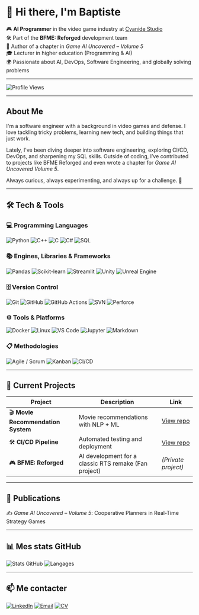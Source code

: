 # 👋 Hi there, I'm Baptiste

🎮 **AI Programmer** in the video game industry at [Cyanide Studio](https://www.cyanide-studio.com/)  
🛠 Part of the **BFME: Reforged** development team  
📖 Author of a chapter in *Game AI Uncovered – Volume 5*  
🎓 Lecturer in higher education (Programming & AI)  
🌍 Passionate about AI, DevOps, Software Engineering, and globally solving problems

---

![Profile Views](https://komarev.com/ghpvc/?username=brimetz&label=Profile%20Views&color=brightgreen)

---

## About Me

I'm a software engineer with a background in video games and defense. I love tackling tricky problems, learning new tech, and building things that just work.  

Lately, I've been diving deeper into software engineering, exploring CI/CD, DevOps, and sharpening my SQL skills. Outside of coding, I’ve contributed to projects like BFME Reforged and even wrote a chapter for *Game AI Uncovered Volume 5*.  

Always curious, always experimenting, and always up for a challenge. 🚀

---

## 🛠️ Tech & Tools

### 💻 Programming Languages
![Python](https://img.shields.io/badge/-Python-3776AB?logo=python&logoColor=white)
![C++](https://img.shields.io/badge/-C++-00599C?logo=cplusplus&logoColor=white)
![C](https://img.shields.io/badge/-C-A8B9CC?logo=c&logoColor=white)
![C#](https://img.shields.io/badge/-C%23-239120?logo=csharp&logoColor=white)
![SQL](https://img.shields.io/badge/-SQL-336791?logo=postgresql&logoColor=white)

### 📚 Engines, Libraries & Frameworks
![Pandas](https://img.shields.io/badge/-Pandas-150458?logo=pandas&logoColor=white)
![Scikit-learn](https://img.shields.io/badge/-Scikit--Learn-F7931E?logo=scikit-learn&logoColor=white)
![Streamlit](https://img.shields.io/badge/-Streamlit-FF4B4B?logo=streamlit&logoColor=white)
![Unity](https://img.shields.io/badge/-Unity-000000?logo=unity&logoColor=white)
![Unreal Engine](https://img.shields.io/badge/-Unreal%20Engine-313131?logo=unrealengine&logoColor=white)

### 🗄️ Version Control
![Git](https://img.shields.io/badge/-Git-F05032?logo=git&logoColor=white)
![GitHub](https://img.shields.io/badge/-GitHub-181717?logo=github&logoColor=white)
![GitHub Actions](https://img.shields.io/badge/-GitHub%20Actions-2088FF?logo=githubactions&logoColor=white)
![SVN](https://img.shields.io/badge/-SVN-809CC9?logo=subversion&logoColor=white)
![Perforce](https://img.shields.io/badge/-Perforce-404040?logo=perforce&logoColor=white)

### ⚙️ Tools & Platforms
![Docker](https://img.shields.io/badge/-Docker-2496ED?logo=docker&logoColor=white)
![Linux](https://img.shields.io/badge/-Linux-FCC624?logo=linux&logoColor=black)
![VS Code](https://img.shields.io/badge/-VS%20Code-007ACC?logo=visualstudiocode&logoColor=white)
![Jupyter](https://img.shields.io/badge/-Jupyter-F37626?logo=jupyter&logoColor=white)
![Markdown](https://img.shields.io/badge/-Markdown-000000?logo=markdown&logoColor=white)

### 📋 Methodologies
![Agile / Scrum](https://img.shields.io/badge/-Agile%20%2F%20Scrum-28A745?logo=trello&logoColor=white)
![Kanban](https://img.shields.io/badge/-Kanban-0052CC?logo=jira&logoColor=white)
![CI/CD](https://img.shields.io/badge/-CI%2FCD-0A0FFF?logo=azuredevops&logoColor=white)

---

## 📌 Current Projects
| Project | Description | Link |
|---------|-------------|------|
| 🎬 **Movie Recommendation System** | Movie recommendations with NLP + ML | [View repo](https://github.com/brimetz/MovieRecommenderSystem) |
| 🛠 **CI/CD Pipeline** | Automated testing and deployment | [View repo](https://github.com/brimetz/MovieRecommenderSystem) |
| 🎮 **BFME: Reforged** | AI development for a classic RTS remake (Fan project) | *(Private project)* |

---

## 📜 Publications
✍️ *Game AI Uncovered – Volume 5*: Cooperative Planners in Real-Time Strategy Games

---

## 📊 Mes stats GitHub
![Stats GitHub](https://github-readme-stats.vercel.app/api?username=brimetz&show_icons=true&theme=tokyonight)
![Langages](https://github-readme-stats.vercel.app/api/top-langs/?username=brimetz&layout=compact&theme=tokyonight)

---

## 📫 Me contacter
[![LinkedIn](https://img.shields.io/badge/-LinkedIn-0A66C2?logo=linkedin&logoColor=white)]([URL_DE_TON_LINKEDIN](https://www.linkedin.com/in/baptiste-rimetz/))
[![Email](https://img.shields.io/badge/-Email-D14836?logo=gmail&logoColor=white)](mailto:baptiste.rimetz@outlook.fr)
[![CV](https://img.shields.io/badge/-My%20Resume-FF5722?logo=adobeacrobatreader&logoColor=white)](YOUR_CV_URL)
